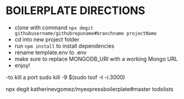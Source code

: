 # BOILERPLATE DIRECTIONS
- clone with command `npx degit githubusername/githubreponame#branchname projectName`
- cd into new project folder
- run `npm install` to install dependencies
- rename template.env to .env
- make sure to replace MONGODB_URI with a working Mongo URL
- enjoy!


-to kill a port
sudo kill -9 $(sudo lsof -t -i:3000)

npx degit katherinevgomez/myexpressboilerplate#master todolists